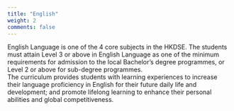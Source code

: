 ```yaml
---  
title: "English"  
weight: 2  
comments: false
---  
```

English Language is one of the 4 core subjects in the HKDSE. The students must attain Level 3 or above in English Language as one of the minimum requirements for admission to the local Bachelor’s degree programmes, or Level 2 or above for sub-degree programmes.  
The curriculum provides students with learning experiences to increase their language proficiency in English for their future daily life and development; and promote lifelong learning to enhance their personal abilities and global competitiveness.